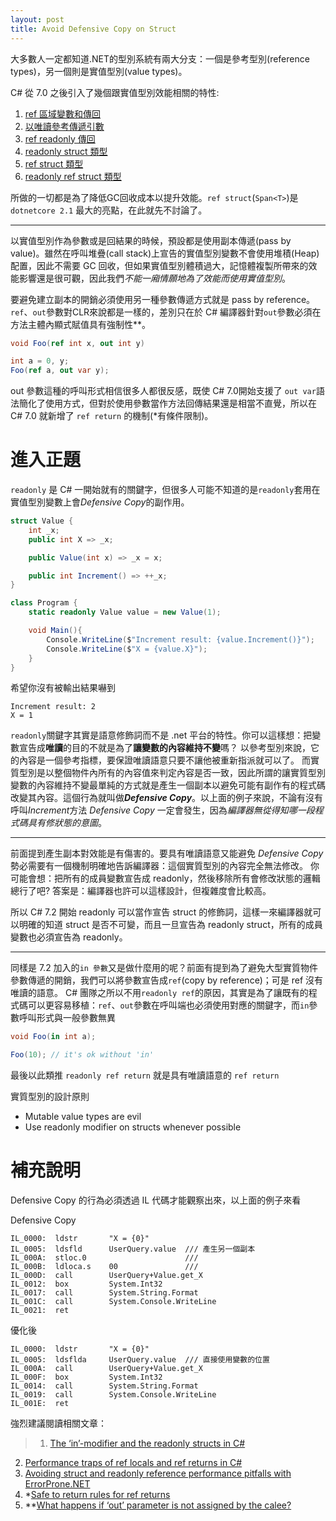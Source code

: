 ```yaml
---
layout: post
title: Avoid Defensive Copy on Struct
---
```


大多數人一定都知道.NET的型別系統有兩大分支：一個是參考型別(reference types)，另一個則是實值型別(value types)。

C# 從 7.0 之後引入了幾個跟實值型別效能相關的特性: 
1. [ref 區域變數和傳回](https://docs.microsoft.com/zh-tw/dotnet/csharp/whats-new/csharp-7#ref-locals-and-returns)
2. [以唯讀參考傳遞引數](https://docs.microsoft.com/zh-tw/dotnet/csharp/reference-semantics-with-value-types#passing-arguments-by-readonly-reference)
3. [ref readonly 傳回](https://docs.microsoft.com/zh-tw/dotnet/csharp/reference-semantics-with-value-types#ref-readonly-returns)
4. [readonly struct 類型](https://docs.microsoft.com/zh-tw/dotnet/csharp/reference-semantics-with-value-types#readonly-struct-type)
5. [ref struct 類型](https://docs.microsoft.com/zh-tw/dotnet/csharp/reference-semantics-with-value-types#ref-struct-type)
6. [readonly ref struct 類型](https://docs.microsoft.com/zh-tw/dotnet/csharp/reference-semantics-with-value-types#readonly-ref-struct-type)

所做的一切都是為了降低GC回收成本以提升效能。`ref struct`(`Span<T>`)是 `dotnetcore 2.1` 最大的亮點，在此就先不討論了。

----
以實值型別作為參數或是回結果的時候，預設都是使用副本傳遞(pass by value)。雖然在呼叫堆疊(call stack)上宣告的實值型別變數不會使用堆積(Heap)配置，因此不需要 GC 回收，但如果實值型別體積過大，記憶體複製所帶來的效能影響還是很可觀，因此我們*不能一廂情願地為了效能而使用實值型別*。

要避免建立副本的開銷必須使用另一種參數傳遞方式就是 pass by reference。`ref`、`out`參數對CLR來說都是一樣的，差別只在於 C# 編譯器針對`out`參數必須在方法主體內顯式賦值具有強制性**。

```csharp
void Foo(ref int x, out int y)

int a = 0, y;
Foo(ref a, out var y);
```

out 參數這種的呼叫形式相信很多人都很反感，既使 C# 7.0開始支援了 `out var`語法簡化了使用方式，但對於使用參數當作方法回傳結果還是相當不直覺，所以在 C# 7.0 就新增了 `ref return` 的機制(*有條件限制)。

進入正題
=====
`readonly` 是 C# 一開始就有的關鍵字，但很多人可能不知道的是`readonly`套用在實值型別變數上會*Defensive Copy*的副作用。

```csharp
struct Value {
    int _x;
    public int X => _x;

    public Value(int x) => _x = x;

    public int Increment() => ++_x;
}

class Program {
    static readonly Value value = new Value(1);

    void Main(){
        Console.WriteLine($"Increment result: {value.Increment()}");
        Console.WriteLine($"X = {value.X}");
    }
}
```
希望你沒有被輸出結果嚇到
```
Increment result: 2
X = 1
```
`readonly`關鍵字其實是語意修飾詞而不是 .net 平台的特性。你可以這樣想：把變數宣告成**唯讀**的目的不就是為了**讓變數的內容維持不變**嗎？
以參考型別來說，它的內容是一個參考指標，要保證唯讀語意只要不讓他被重新指派就可以了。
而實質型別是以整個物件內所有的內容值來判定內容是否一致，因此所謂的讓實質型別變數的內容維持不變最單純的方式就是產生一個副本以避免可能有副作有的程式碼改變其內容。這個行為就叫做***Defensive Copy***。以上面的例子來說，不論有沒有呼叫*Increment*方法 *Defensive Copy* 一定會發生，因為*編譯器無從得知哪一段程式碼具有修狀態的意圖*。

----
前面提到產生副本對效能是有傷害的。要具有唯讀語意又能避免 *Defensive Copy* 勢必需要有一個機制明確地告訴編譯器：這個實質型別的內容完全無法修改。
你可能會想：把所有的成員變數宣告成 readonly，然後移除所有會修改狀態的邏輯總行了吧?
答案是：編譯器也許可以這樣設計，但複雜度會比較高。

所以 C# 7.2 開始 readonly 可以當作宣告 struct 的修飾詞，這樣一來編譯器就可以明確的知道 struct 是否不可變，而且一旦宣告為 readonly struct，所有的成員變數也必須宣告為 readonly。

----
同樣是 7.2 加入的`in 參數`又是做什麼用的呢？前面有提到為了避免大型實質物件參數傳遞的開銷，我們可以將參數宣告成`ref`(copy by reference)；可是 ref 沒有唯讀的語意。
C# 團隊之所以不用`readonly ref`的原因，其實是為了讓既有的程式碼可以更容易移植：`ref`、`out`參數在呼叫端也必須使用對應的關鍵字，而`in`參數呼叫形式與一般參數無異

```csharp
void Foo(in int a);

Foo(10); // it's ok without 'in'
```

最後以此類推 `readonly ref return` 就是具有唯讀語意的 `ref return`

>
實質型別的設計原則
* Mutable value types are evil
* Use readonly modifier on structs whenever possible

補充說明
====
Defensive Copy 的行為必須透過 IL 代碼才能觀察出來，以上面的例子來看

Defensive Copy
```
IL_0000:  ldstr       "X = {0}"
IL_0005:  ldsfld      UserQuery.value  /// 產生另一個副本
IL_000A:  stloc.0                      /// 
IL_000B:  ldloca.s    00               ///   
IL_000D:  call        UserQuery+Value.get_X
IL_0012:  box         System.Int32
IL_0017:  call        System.String.Format
IL_001C:  call        System.Console.WriteLine
IL_0021:  ret         
```

優化後
```
IL_0000:  ldstr       "X = {0}"
IL_0005:  ldsflda     UserQuery.value  /// 直接使用變數的位置
IL_000A:  call        UserQuery+Value.get_X
IL_000F:  box         System.Int32
IL_0014:  call        System.String.Format
IL_0019:  call        System.Console.WriteLine
IL_001E:  ret     
```

強烈建議閱讀相關文章：
>1. [The ‘in’-modifier and the readonly structs in C#](https://blogs.msdn.microsoft.com/seteplia/2018/03/07/the-in-modifier-and-the-readonly-structs-in-c/)
2. [Performance traps of ref locals and ref returns in C#](https://blogs.msdn.microsoft.com/seteplia/2018/05/03/avoiding-struct-and-readonly-reference-performance-pitfalls-with-errorprone-net/)
3. [Avoiding struct and readonly reference performance pitfalls with ErrorProne.NET](https://blogs.msdn.microsoft.com/seteplia/2018/05/03/avoiding-struct-and-readonly-reference-performance-pitfalls-with-errorprone-net/)
4. *[Safe to return rules for ref returns](http://mustoverride.com/safe-to-return/)
5. **[What happens if ‘out’ parameter is not assigned by the calee?](http://mustoverride.com/broken-out/)
